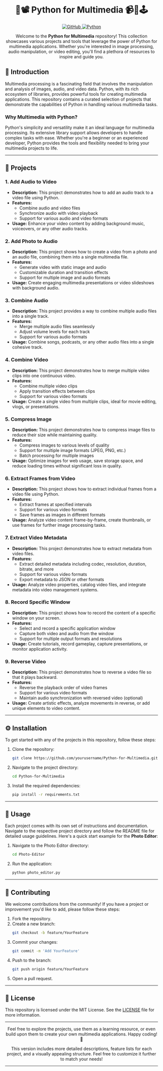 <h1 align="center">🎨📽️ Python for Multimedia 📹🎥🕹️</h1>

<p align="center">
  <a href="https://github.com/dhiwinsamrich/Python-for-Multimedia">
    <img src="https://img.shields.io/badge/GitHub-Repo-blue?style=for-the-badge&logo=github" alt="GitHub">
  </a>
  <a href="https://www.python.org/">
    <img src="https://img.shields.io/badge/Python-3.9+-brightgreen?style=for-the-badge&logo=python" alt="Python">
  </a>
</p>

<p align="center">Welcome to the <strong>Python for Multimedia</strong> repository! This collection showcases various projects and tools that leverage the power of Python for multimedia applications. Whether you're interested in image processing, audio manipulation, or video editing, you'll find a plethora of resources to inspire and guide you.</p>

## 🌟 Introduction

Multimedia processing is a fascinating field that involves the manipulation and analysis of images, audio, and video data. Python, with its rich ecosystem of libraries, provides powerful tools for creating multimedia applications. This repository contains a curated selection of projects that demonstrate the capabilities of Python in handling various multimedia tasks.

### Why Multimedia with Python?
Python's simplicity and versatility make it an ideal language for multimedia processing. Its extensive library support allows developers to handle complex tasks with ease. Whether you're a beginner or an experienced developer, Python provides the tools and flexibility needed to bring your multimedia projects to life.

---

## 📂 Projects

### 1. Add Audio to Video
- **Description:** This project demonstrates how to add an audio track to a video file using Python.
- **Features:**
  - Combine audio and video files
  - Synchronize audio with video playback
  - Support for various audio and video formats
- **Usage:** Enhance your video content by adding background music, voiceovers, or any other audio tracks.

### 2. Add Photo to Audio
- **Description:** This project shows how to create a video from a photo and an audio file, combining them into a single multimedia file.
- **Features:**
  - Generate video with static image and audio
  - Customizable duration and transition effects
  - Support for multiple image and audio formats
- **Usage:** Create engaging multimedia presentations or video slideshows with background audio.

### 3. Combine Audio
- **Description:** This project provides a way to combine multiple audio files into a single track.
- **Features:**
  - Merge multiple audio files seamlessly
  - Adjust volume levels for each track
  - Support for various audio formats
- **Usage:** Combine songs, podcasts, or any other audio files into a single cohesive track.

### 4. Combine Video
- **Description:** This project demonstrates how to merge multiple video clips into one continuous video.
- **Features:**
  - Combine multiple video clips
  - Apply transition effects between clips
  - Support for various video formats
- **Usage:** Create a single video from multiple clips, ideal for movie editing, vlogs, or presentations.

### 5. Compress Image
- **Description:** This project demonstrates how to compress image files to reduce their size while maintaining quality.
- **Features:**
  - Compress images to various levels of quality
  - Support for multiple image formats (JPEG, PNG, etc.)
  - Batch processing for multiple images
- **Usage:** Optimize images for web usage, save storage space, and reduce loading times without significant loss in quality.

### 6. Extract Frames from Video
- **Description:** This project shows how to extract individual frames from a video file using Python.
- **Features:**
  - Extract frames at specified intervals
  - Support for various video formats
  - Save frames as images in different formats
- **Usage:** Analyze video content frame-by-frame, create thumbnails, or use frames for further image processing tasks.

### 7. Extract Video Metadata
- **Description:** This project demonstrates how to extract metadata from video files.
- **Features:**
  - Extract detailed metadata including codec, resolution, duration, bitrate, and more
  - Support for various video formats
  - Export metadata to JSON or other formats
- **Usage:** Analyze video properties, catalog video files, and integrate metadata into video management systems.

### 8. Record Specific Window
- **Description:** This project shows how to record the content of a specific window on your screen.
- **Features:**
  - Select and record a specific application window
  - Capture both video and audio from the window
  - Support for multiple output formats and resolutions
- **Usage:** Create tutorials, record gameplay, capture presentations, or monitor application activity.

### 9. Reverse Video
- **Description:** This project demonstrates how to reverse a video file so that it plays backward.
- **Features:**
  - Reverse the playback order of video frames
  - Support for various video formats
  - Maintain audio synchronization with reversed video (optional)
- **Usage:** Create artistic effects, analyze movements in reverse, or add unique elements to video content.

---

## ⚙️ Installation

To get started with any of the projects in this repository, follow these steps:

1. Clone the repository:
   ```sh
   git clone https://github.com/yourusername/Python-for-Multimedia.git
   ```
2. Navigate to the project directory:
   ```sh
   cd Python-for-Multimedia
   ```
3. Install the required dependencies:
   ```sh
   pip install -r requirements.txt
   ```

---

## 🚀 Usage

Each project comes with its own set of instructions and documentation. Navigate to the respective project directory and follow the README file for detailed usage guidelines. Here's a quick start example for the **Photo Editor**:

1. Navigate to the Photo Editor directory:
   ```sh
   cd Photo-Editor
   ```
2. Run the application:
   ```sh
   python photo_editor.py
   ```

---

## 🤝 Contributing

We welcome contributions from the community! If you have a project or improvement you'd like to add, please follow these steps:

1. Fork the repository.
2. Create a new branch:
   ```sh
   git checkout -b feature/YourFeature
   ```
3. Commit your changes:
   ```sh
   git commit -m 'Add YourFeature'
   ```
4. Push to the branch:
   ```sh
   git push origin feature/YourFeature
   ```
5. Open a pull request.

---

## 📜 License

This repository is licensed under the MIT License. See the [LICENSE](LICENSE) file for more information.

---

<p align="center">Feel free to explore the projects, use them as a learning resource, or even build upon them to create your own multimedia applications. Happy coding! 🎉</p>

<p align="center">This version includes more detailed descriptions, feature lists for each project, and a visually appealing structure. Feel free to customize it further to match your needs!</p>

---
